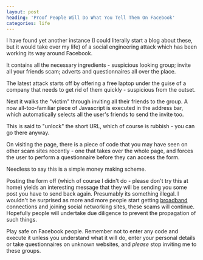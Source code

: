 ```yaml
---
layout: post
heading: 'Proof People Will Do What You Tell Them On Facebook'
categories: life
---
```


I have found yet another instance (I could literally start a blog about these, but it would take over my life) of a social engineering attack which has been working its way around Facebook.

<!-- Replace missing image from http://media.chris-alexander.co.uk/wp-content/uploads/2010/01/fblock.png -->

It contains all the necessary ingredients - suspicious looking group; invite all your friends scam; adverts and questionnaires all over the place.

The latest attack starts off by offering a free laptop under the guise of a company that needs to get rid of them quickly - suspicious from the outset.

Next it walks the "victim" through inviting all their friends to the group. A now all-too-familiar piece of Javascript is executed in the address bar, which automatically selects all the user's friends to send the invite too.

This is said to "unlock" the short URL, which of course is rubbish - you can go there anyway.

<!-- Replace missing image from http://media.chris-alexander.co.uk/wp-content/uploads/2010/01/fbgroup.jpg -->

On visiting the page, there is a piece of code that you may have seen on other scam sites recently - one that takes over the whole page, and forces the user to perform a questionnaire before they can access the form.

Needless to say this is a simple money making scheme.

<!-- Replace missing image from http://media.chris-alexander.co.uk/wp-content/uploads/2010/01/site1.jpg -->

Posting the form off (which of course I didn't do - please don't try this at home) yields an interesting message that they will be sending you some post you have to send back again. Presumably its something illegal. I wouldn't be surprised as more and more people start getting [broadband](http://www.o2.co.uk/) connections and joining social networking sites, these scams will continue. Hopefully people will undertake due diligence to prevent the propagation of such things.

<!-- Replace missing image from http://media.chris-alexander.co.uk/wp-content/uploads/2010/01/site2.jpg -->

Play safe on Facebook people. Remember not to enter any code and execute it unless you understand what it will do, enter your personal details or take questionnaires on unknown websites, and *please* stop inviting me to these groups.